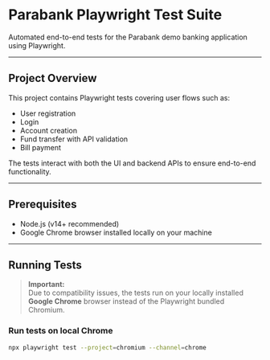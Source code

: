 # Parabank Playwright Test Suite

Automated end-to-end tests for the Parabank demo banking application using Playwright.

---

## Project Overview

This project contains Playwright tests covering user flows such as:

- User registration
- Login
- Account creation
- Fund transfer with API validation
- Bill payment

The tests interact with both the UI and backend APIs to ensure end-to-end functionality.

---

## Prerequisites

- Node.js (v14+ recommended)
- Google Chrome browser installed locally on your machine

---

## Running Tests

> **Important:**  
> Due to compatibility issues, the tests run on your locally installed **Google Chrome** browser instead of the Playwright bundled Chromium.

### Run tests on local Chrome

```bash
npx playwright test --project=chromium --channel=chrome
